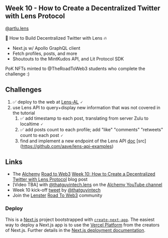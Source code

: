 ## Week 10 - How to Create a Decentralized Twitter with Lens Protocol
[@artlu.lens](https://lenster.xyz/u/artlu.lens)

🥦 How to Build Decentralized Twitter with Lens 🔥

- Next.js w/ Apollo GraphQL client
- Fetch profiles, posts, and more
- Shoutouts to the MintKudos API, and Lit Protocol SDK

PoK NFTs minted to @TheRoadToWeb3 students who complete the challenge :)

## Challenges

1. ✅ deploy to the web at [Lens-AL](https://lens-al.vercel.app/) 🗸
2. use Lens API to query+display new information that was not covered in the tutorial
   1. ✅ add timestamp to each post, translating from server Zulu to localtime 🗸
   2. ✅ add posts count to each profile; add "like" "comments" "retweets" count to each post 🗸
   3. find and implement a new endpoint of the Lens API [doc](https://docs.lens.xyz) [src] (https://github.com/aave/lens-api-examples)

## Links
* The [Alchemy](https://www.alchemy.com/) [Road to Web3](https://docs.alchemy.com/alchemy/road-to-web3/welcome-to-the-road-to-web3) [Week 10: How to Create a Decentralized Twitter with Lens Protocol](https://docs.alchemy.com/alchemy/road-to-web3/weekly-learning-challenges/10.-how-to-create-a-decentralized-twitter-with-lens-protocol) blog post
* [Video TBA] with [@thatguyintech.lens](https://lenster.xyz/u/thatguyintech.lens) on the [Alchemy YouTube channel](https://www.youtube.com/channel/UCtvTdPZWUwW4whk9CLlCBug)
* Week 10 kick-off [tweet](https://twitter.com/thatguyintech/status/1547585019983499268) by [@thatguyintech](https://twitter.com/thatguyintech)
* Join the [Lenster](https://lenster.xyz) [Road To Web3](https://lenster.xyz/communities/0x25c4-0x0c) community

### Deploy

This is a [Next.js](https://nextjs.org/) project bootstrapped with [`create-next-app`](https://github.com/vercel/next.js/tree/canary/packages/create-next-app). The easiest way to deploy a Next.js app is to use the [Vercel Platform](https://vercel.com/new?utm_medium=default-template&filter=next.js&utm_source=create-next-app&utm_campaign=create-next-app-readme) from the creators of Next.js. Further details in the [Next.js deployment documentation](https://nextjs.org/docs/deployment).
